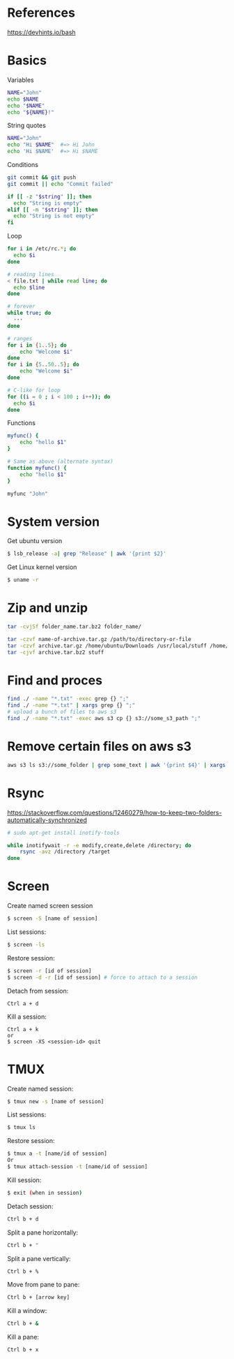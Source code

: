 # References
https://devhints.io/bash

# Basics
Variables
```bash
NAME="John"
echo $NAME
echo "$NAME"
echo "${NAME}!"
```

String quotes
```bash
NAME="John"
echo "Hi $NAME"  #=> Hi John
echo 'Hi $NAME'  #=> Hi $NAME
```

Conditions
```bash
git commit && git push
git commit || echo "Commit failed"

if [[ -z "$string" ]]; then
  echo "String is empty"
elif [[ -n "$string" ]]; then
  echo "String is not empty"
fi
```

Loop
```bash
for i in /etc/rc.*; do
  echo $i
done

# reading lines
< file.txt | while read line; do
  echo $line
done

# forever
while true; do
  ···
done

# ranges
for i in {1..5}; do
    echo "Welcome $i"
done
for i in {5..50..5}; do
    echo "Welcome $i"
done

# C-like for loop
for ((i = 0 ; i < 100 ; i++)); do
  echo $i
done
```

Functions
```bash
myfunc() {
    echo "hello $1"
}

# Same as above (alternate syntax)
function myfunc() {
    echo "hello $1"
}

myfunc "John"
```

# System version
Get ubuntu version
```bash
$ lsb_release -a| grep "Release" | awk '{print $2}'
```

Get Linux kernel version
```bash
$ uname -r
```

# Zip and unzip
```bash
tar -cvjSf folder_name.tar.bz2 folder_name/

tar -czvf name-of-archive.tar.gz /path/to/directory-or-file
tar -czvf archive.tar.gz /home/ubuntu/Downloads /usr/local/stuff /home/ubuntu/Documents/notes.txt
tar -cjvf archive.tar.bz2 stuff
```

# Find and proces
```bash
find ./ -name "*.txt" -exec grep {} ";"
find ./ -name "*.txt" | xargs grep {} ";"
# upload a bunch of files to aws s3
find ./ -name "*.txt" -exec aws s3 cp {} s3://some_s3_path ";"
```

# Remove certain files on aws s3
```bash
aws s3 ls s3://some_folder | grep some_text | awk '{print $4}' | xargs -I% bash -c 'aws s3 rm s3://some_folder/%'
```

# Rsync
https://stackoverflow.com/questions/12460279/how-to-keep-two-folders-automatically-synchronized
```bash
# sudo apt-get install inotify-tools

while inotifywait -r -e modify,create,delete /directory; do
    rsync -avz /directory /target
done
```

# Screen
Create named screen session
```bash
$ screen -S [name of session]
```

List sessions:
```bash
$ screen -ls
```

Restore session:
```bash
$ screen -r [id of session]
$ screen -d -r [id of session] # force to attach to a session
```

Detach from session:
```
Ctrl a + d
```

Kill a session:
```
Ctrl a + k
or
$ screen -XS <session-id> quit
```

# TMUX
Create named session:
```bash
$ tmux new -s [name of session]
```

List sessions:
```bash
$ tmux ls
```

Restore session:
```bash
$ tmux a -t [name/id of session]
Or
$ tmux attach-session -t [name/id of session]
```

Kill session:
```bash
$ exit (when in session)
```

Detach session:
```bash
Ctrl b + d
```

Split a pane horizontally:
```bash
Ctrl b + "
```

Split a pane vertically:
```bash
Ctrl b + %
```

Move from pane to pane:
```bash
Ctrl b + [arrow key]
```

Kill a window:
```bash
Ctrl b + &
```

Kill a pane:
```bash
Ctrl b + x
```
